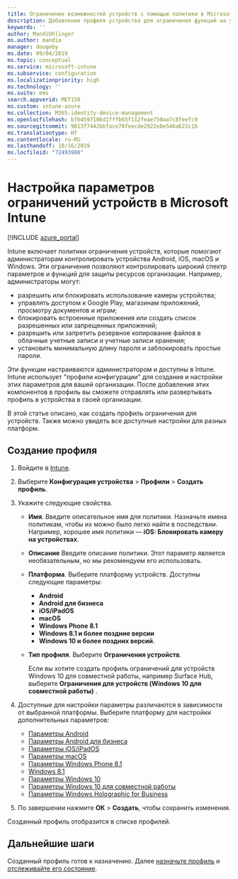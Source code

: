 ```yaml
---
title: Ограничение возможностей устройств с помощью политики в Microsoft Intune — Azure | Документация Майкрософт
description: Добавление профиля устройства для ограничения функций на устройствах Android, macOS, iOS, iPadOS, Windows Phone и Windows 10 в Microsoft Intune
keywords: ''
author: MandiOhlinger
ms.author: mandia
manager: dougeby
ms.date: 09/04/2019
ms.topic: conceptual
ms.service: microsoft-intune
ms.subservice: configuration
ms.localizationpriority: high
ms.technology: ''
ms.suite: ems
search.appverid: MET150
ms.custom: intune-azure
ms.collection: M365-identity-device-management
ms.openlocfilehash: b7b4597106d1fffb65f112feae750aa7c8feefc0
ms.sourcegitcommit: 9013f7442bbface78feecde2922e8e546a622c16
ms.translationtype: HT
ms.contentlocale: ru-RU
ms.lasthandoff: 10/16/2019
ms.locfileid: "72493988"
---
```

# <a name="configure-device-restriction-settings-in-microsoft-intune"></a>Настройка параметров ограничений устройств в Microsoft Intune

[!INCLUDE [azure_portal](../includes/azure_portal.md)]

Intune включает политики ограничения устройств, которые помогают администраторам контролировать устройства Android, iOS, macOS и Windows. Эти ограничения позволяют контролировать широкий спектр параметров и функций для защиты ресурсов организации. Например, администраторы могут:

- разрешить или блокировать использование камеры устройства;
- управлять доступом к Google Play, магазинам приложений, просмотру документов и играм;
- блокировать встроенные приложения или создать список разрешенных или запрещенных приложений;
- разрешить или запретить резервное копирование файлов в облачные учетные записи и учетные записи хранения;
- установить минимальную длину пароля и заблокировать простые пароли.

Эти функции настраиваются администратором и доступны в Intune. Intune использует "профили конфигурации" для создания и настройки этих параметров для вашей организации. После добавления этих компонентов в профиль вы сможете отправлять или развертывать профиль в устройства в своей организации.

В этой статье описано, как создать профиль ограничения для устройств. Также можно увидеть все доступные настройки для разных платформ.

## <a name="create-the-profile"></a>Создание профиля

1. Войдите в [Intune](https://go.microsoft.com/fwlink/?linkid=2090973).
2. Выберите **Конфигурация устройства** > **Профили** > **Создать профиль**.
3. Укажите следующие свойства.

    - **Имя**. Введите описательное имя для политики. Назначьте имена политикам, чтобы их можно было легко найти в последствии. Например, хорошее имя политики — **iOS: Блокировать камеру на устройствах**.
    - **Описание** Введите описание политики. Этот параметр является необязательным, но мы рекомендуем его использовать.
    - **Платформа**. Выберите платформу устройств. Доступны следующие параметры:  

        - **Android**
        - **Android для бизнеса**
        - **iOS/iPadOS**
        - **macOS**
        - **Windows Phone 8.1**
        - **Windows 8.1 и более поздние версии**
        - **Windows 10 и более поздних версий**.

    - **Тип профиля**. Выберите **Ограничения устройств**.

        Если вы хотите создать профиль ограничений для устройств Windows 10 для совместной работы, например Surface Hub, выберите **Ограничения для устройств (Windows 10 для совместной работы)** .

4. Доступные для настройки параметры различаются в зависимости от выбранной платформы. Выберите платформу для настройки дополнительных параметров:

    - [Параметры Android](../device-restrictions-android.md)
    - [Параметры Android для бизнеса](../device-restrictions-android-for-work.md)
    - [Параметры iOS/iPadOS](device-restrictions-ios.md)
    - [Параметры macOS](device-restrictions-macos.md)
    - [Параметры Windows Phone 8.1](device-restrictions-windows-phone-8-1.md)
    - [Windows 8.1](device-restrictions-windows-8-1.md)
    - [Параметры Windows 10](device-restrictions-windows-10.md)
    - [Параметры Windows 10 для совместной работы](device-restrictions-windows-10-teams.md)
    - [Параметры Windows Holographic for Business](device-restrictions-windows-holographic.md)

5. По завершении нажмите **ОК** > **Создать**, чтобы сохранить изменения.

Созданный профиль отобразится в списке профилей.

## <a name="next-steps"></a>Дальнейшие шаги

Созданный профиль готов к назначению. Далее [назначьте профиль](../device-profile-assign.md) и [отслеживайте его состояние](../device-profile-monitor.md).

<!--  Removing image as part of design review; retaining source until we known the disposition.

## Example of device restriction settings

In this high-level example, you'll create a device restriction policy that blocks the use of the built-in camera app on Android devices.

![How to disable the camera on Android devices](./media/device-restrictions-configure/disable-android-camera.png)

-->
